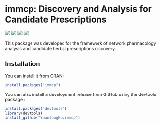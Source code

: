 
# immcp: Discovery and Analysis for Candidate Prescriptions
[![](https://img.shields.io/cran/v/immcp?label=CRAN)](https://CRAN.R-project.org/package=immcp)
[![](https://img.shields.io/badge/devel%20version-0.10.2-blue)](https://github.com/YuanlongHu/immcp)
[![](https://img.shields.io/github/license/YuanlongHu/immcp)](https://github.com/YuanlongHu/immcp/blob/master/LICENSE.md)
[![](https://img.shields.io/github/repo-size/YuanlongHu/immcp)](https://github.com/YuanlongHu/immcp)


This package was developed for the framework of network pharmacology analysis and candidate herbal prescriptions discovery.

## Installation
You can install it from CRAN:

``` r
install.packages("immcp")
```

You can also install a development release from GitHub using the devtools package :

``` r
install.packages("devtools")
library(devtools)
install_github("YuanlongHu/immcp")
```

